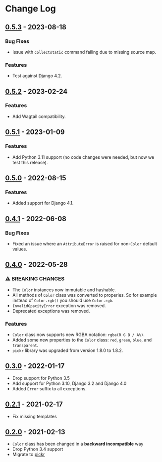 # Change Log

## [0.5.3](https://github.com/dldevinc/django-spectrum/tree/v0.5.3) - 2023-08-18

### Bug Fixes

-   Issue with `collectstatic` command failing due to missing source map.

### Features

-   Test against Django 4.2.

## [0.5.2](https://github.com/dldevinc/django-spectrum/tree/v0.5.2) - 2023-02-24

### Features

-   Add Wagtail compatibility.

## [0.5.1](https://github.com/dldevinc/django-spectrum/tree/v0.5.1) - 2023-01-09

### Features

-   Add Python 3.11 support (no code changes were needed, but now we test this release).

## [0.5.0](https://github.com/dldevinc/django-spectrum/tree/v0.5.0) - 2022-08-15

### Features

-   Added support for Django 4.1.

## [0.4.1](https://github.com/dldevinc/django-spectrum/tree/v0.4.1) - 2022-06-08

### Bug Fixes

-   Fixed an issue where an `AttributeError` is raised for non-`Color` default values.

## [0.4.0](https://github.com/dldevinc/django-spectrum/tree/v0.4.0) - 2022-05-28

### ⚠ BREAKING CHANGES

-   The `Color` instances now immutable and hashable.
-   All methods of `Color` class was converted to properies.
    So for example instead of `Color.rgb()` you should use `Color.rgb`.
-   `InvalidOpacityError` exception was removed.
-   Deprecated exceptions was removed.

### Features

-   `Color` class now supports new RGBA notation: `rgba(R G B / A%)`.
-   Added some new properties to the `Color` class:
    `red`, `green`, `blue`, and `transparent`.
-   `pickr` library was upgraded from version 1.8.0 to 1.8.2.

## [0.3.0](https://github.com/dldevinc/django-spectrum/tree/v0.3.0) - 2022-01-17

-   Drop support for Python 3.5
-   Add support for Python 3.10, Django 3.2 and Django 4.0
-   Added `Error` suffix to all exceptions.

## [0.2.1](https://github.com/dldevinc/django-spectrum/tree/v0.2.1) - 2021-02-17

-   Fix missing templates

## [0.2.0](https://github.com/dldevinc/django-spectrum/tree/v0.2.0) - 2021-02-13

-   `Color` class has been changed in a **backward incompatible** way
-   Drop Python 3.4 support
-   Migrate to [pickr](https://github.com/Simonwep/pickr)
